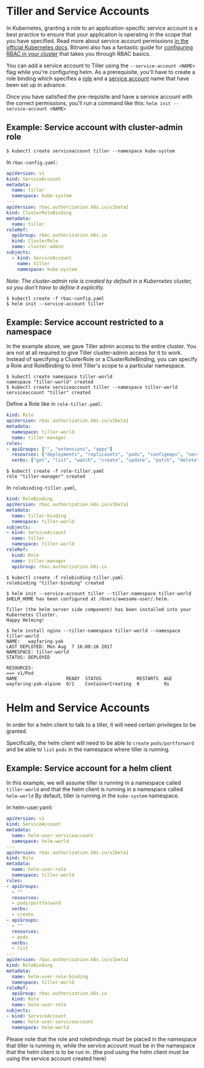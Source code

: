 # Tiller and Service Accounts

In Kubernetes, granting a role to an application-specific service account is a best practice to ensure that your application is operating in the scope that you have specified. Read more about service account permissions [in the official Kubernetes docs](https://kubernetes.io/docs/admin/authorization/rbac/#service-account-permissions). Bitnami also has a fantastic guide for [configuring RBAC in your cluster](https://docs.bitnami.com/kubernetes/how-to/configure-rbac-in-your-kubernetes-cluster/) that takes you through RBAC basics.

You can add a service account to Tiller using the `--service-account <NAME>` flag while you're configuring helm. As a prerequisite, you'll have to create a role binding which specifies a [role](https://kubernetes.io/docs/admin/authorization/rbac/#role-and-clusterrole) and a [service account](https://kubernetes.io/docs/tasks/configure-pod-container/configure-service-account/) name that have been set up in advance.

Once you have satisfied the pre-requisite and have a service account with the correct permissions, you'll run a command like this: `helm init --service-account <NAME>`

## Example: Service account with cluster-admin role

```console
$ kubectl create serviceaccount tiller --namespace kube-system
```

In `rbac-config.yaml`:
```yaml
apiVersion: v1
kind: ServiceAccount
metadata:
  name: tiller
  namespace: kube-system
---
apiVersion: rbac.authorization.k8s.io/v1beta1
kind: ClusterRoleBinding
metadata:
  name: tiller
roleRef:
  apiGroup: rbac.authorization.k8s.io
  kind: ClusterRole
  name: cluster-admin
subjects:
  - kind: ServiceAccount
    name: tiller
    namespace: kube-system
```

_Note: The cluster-admin role is created by default in a Kubernetes cluster, so you don't have to define it explicitly._

```console
$ kubectl create -f rbac-config.yaml
$ helm init --service-account tiller
```

## Example: Service account restricted to a namespace
In the example above, we gave Tiller admin access to the entire cluster. You are not at all required to give Tiller cluster-admin access for it to work. Instead of specifying a ClusterRole or a ClusterRoleBinding, you can specify a Role and RoleBinding to limit Tiller's scope to a particular namespace.

```console
$ kubectl create namespace tiller-world
namespace "tiller-world" created
$ kubectl create serviceaccount tiller --namespace tiller-world
serviceaccount "tiller" created
```

Define a Role like in `role-tiller.yaml`:
```yaml
kind: Role
apiVersion: rbac.authorization.k8s.io/v1beta1
metadata:
  namespace: tiller-world
  name: tiller-manager
rules:
- apiGroups: ["", "extensions", "apps"]
  resources: ["deployments", "replicasets", "pods", "configmaps", "secrets", "namespaces"]
  verbs: ["get", "list", "watch", "create", "update", "patch", "delete"] # You can also use ["*"]
```

```console
$ kubectl create -f role-tiller.yaml
role "tiller-manager" created
```

In `rolebinding-tiller.yaml`,
```yaml
kind: RoleBinding
apiVersion: rbac.authorization.k8s.io/v1beta1
metadata:
  name: tiller-binding
  namespace: tiller-world
subjects:
- kind: ServiceAccount
  name: tiller
  namespace: tiller-world
roleRef:
  kind: Role
  name: tiller-manager
  apiGroup: rbac.authorization.k8s.io
```

```console
$ kubectl create -f rolebinding-tiller.yaml
rolebinding "tiller-binding" created
```

```console
$ helm init --service-account tiller --tiller-namespace tiller-world
$HELM_HOME has been configured at /Users/awesome-user/.helm.

Tiller (the helm server side component) has been installed into your Kubernetes Cluster.
Happy Helming!

$ helm install nginx --tiller-namespace tiller-world --namespace tiller-world
NAME:   wayfaring-yak
LAST DEPLOYED: Mon Aug  7 16:00:16 2017
NAMESPACE: tiller-world
STATUS: DEPLOYED

RESOURCES:
==> v1/Pod
NAME                  READY  STATUS             RESTARTS  AGE
wayfaring-yak-alpine  0/1    ContainerCreating  0         0s
```

# Helm and Service Accounts
In order for a helm client to talk to a tiller, it will need certain privileges to be granted.

Specifically, the helm client will need to be able to `create` `pods/portforward` and
be able to `list` `pods` in the namespace where tiller is running.

## Example: Service account for a helm client

In this example, we will assume tiller is running in a namespace called `tiller-world`
and that the helm client is running in a namespace called `helm-world`  By default,
tiller is running in the `kube-system` namespace.

In helm-user.yaml:
```yaml
apiVersion: v1
kind: ServiceAccount
metadata:
  name: helm-user-serviceaccount
  namespace: helm-world
---
apiVersion: rbac.authorization.k8s.io/v1beta1
kind: Role
metadata:
  name: helm-user-role
  namespace: tiller-world
rules:
- apiGroups:
  - ""
  resources:
  - pods/portforward
  verbs:
  - create
- apiGroups:
  - ""
  resources:
  - pods
  verbs:
  - list
---
apiVersion: rbac.authorization.k8s.io/v1beta1
kind: RoleBinding
metadata:
  name: helm-user-role-binding
  namespace: tiller-world
roleRef:
  apiGroup: rbac.authorization.k8s.io
  kind: Role
  name: helm-user-role
subjects:
- kind: ServiceAccount
  name: helm-user-serviceaccount
  namespace: helm-world
```

Please note that the role and rolebindings must be placed in the namespace
that tiller is running in, while the service account must be in the namespace
that the helm client is to be run in.  (the pod using the helm client must
be using the service account created here)